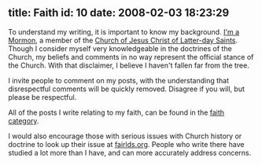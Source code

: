 title: Faith
id: 10
date: 2008-02-03 18:23:29
---

To understand my writing, it is important to know my background. [I'm a Mormon](http://mormon.org/me/9ZNG), a member of the [Church of Jesus Christ of Latter-day Saints](http://www.lds.org "The Official Church Website"). Though I consider myself very knowledgeable in the doctrines of the Church, my beliefs and comments in no way represent the official stance of the Church. With that disclaimer, I believe I haven't fallen far from the tree.

I invite people to comment on my posts, with the understanding that disrespectful comments will be quickly removed. Disagree if you will, but please be respectful.

All of the posts I write relating to my faith, can be found in the [faith category](https://thetalecrafter.com/categories/faith/ "Posts on Faith").

I would also encourage those with serious issues with Church history or doctrine to look up their issue at [fairlds.org](http://www.fairlds.org/ "LDS FAIR Apologetics"). People who write there have studied a lot more than I have, and can more accurately address concerns.
